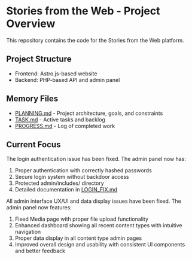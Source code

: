 # Stories from the Web - Project Overview

This repository contains the code for the Stories from the Web platform.

## Project Structure
- Frontend: Astro.js-based website
- Backend: PHP-based API and admin panel

## Memory Files
- [PLANNING.md](PLANNING.md) - Project architecture, goals, and constraints
- [TASK.md](TASK.md) - Active tasks and backlog
- [PROGRESS.md](PROGRESS.md) - Log of completed work

## Current Focus
The login authentication issue has been fixed. The admin panel now has:
1. Proper authentication with correctly hashed passwords
2. Secure login system without backdoor access
3. Protected admin/includes/ directory
4. Detailed documentation in [LOGIN_FIX.md](stories-backend/LOGIN_FIX.md)

All admin interface UX/UI and data display issues have been fixed. The admin panel now features:
1. Fixed Media page with proper file upload functionality
2. Enhanced dashboard showing all recent content types with intuitive navigation
3. Proper data display in all content type admin pages
4. Improved overall design and usability with consistent UI components and better feedback
